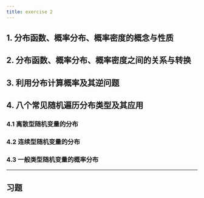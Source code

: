 ```yaml
---
title: exercise 2
---
```


## 1. 分布函数、概率分布、概率密度的概念与性质

## 2. 分布函数、概率分布、概率密度之间的关系与转换

## 3. 利用分布计算概率及其逆问题

## 4. 八个常见随机遍历分布类型及其应用

### 4.1 离散型随机变量的分布

### 4.2 连续型随机变量的分布

### 4.3 一般类型随机变量的概率分布

---

## 习题

